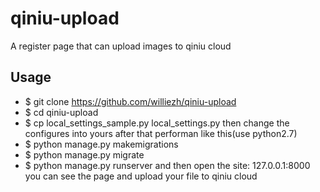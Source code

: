  qiniu-upload
==============
A register page that can upload images to qiniu cloud
## Usage
* $ git clone https://github.com/williezh/qiniu-upload
* $ cd qiniu-upload
* $ cp local_settings_sample.py local_settings.py
then change the configures into yours
after that performan like this(use python2.7)
* $ python manage.py makemigrations
* $ python manage.py migrate
* $ python manage.py runserver
and then open the site: 127.0.0.1:8000
you can see the page and upload your file to qiniu cloud
